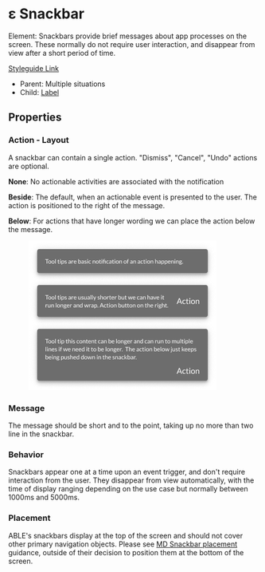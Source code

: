 # ε Snackbar

Element: Snackbars provide brief messages about app processes on the screen. These normally do not require user interaction, and disappear from view after a short period of time.

[Styleguide Link](https://zpl.io/b654OBK)

* Parent: Multiple situations
* Child: [Label](label.md)

## Properties

### Action - Layout

A snackbar can contain a single action. "Dismiss", "Cancel", "Undo" actions are optional.

**None**: No actionable activities are associated with the notification

**Beside**: The default, when an actionable event is presented to the user. The action is positioned to the right of the message.

**Below**: For actions that have longer wording we can place the action below the message.

<figure><img src="../../.gitbook/assets/Type (1) (1).png" alt=""><figcaption></figcaption></figure>

### Message

The message should be short and to the point, taking up no more than two line in the snackbar.

### Behavior

Snackbars appear one at a time upon an event trigger, and don't require interaction from the user. They disappear from view automatically, with the time of display ranging depending on the use case but normally between 1000ms and 5000ms.

### Placement

ABLE's snackbars display at the top of the screen and should not cover other primary navigation objects. Please see [MD Snackbar placement](https://material.io/components/snackbars#placement) guidance, outside of their decision to position them at the bottom of the screen.
